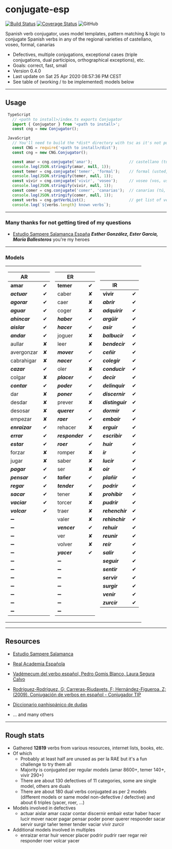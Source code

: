 # conjugate-esp

[![Build Status](https://travis-ci.org/jirimracek/conjugate-esp.svg?branch=master)](https://travis-ci.org/jirimracek/conjugate-esp)
[![Coverage Status](https://coveralls.io/repos/github/jirimracek/conjugate-esp/badge.svg?branch=master)](https://coveralls.io/github/jirimracek/conjugate-esp?branch=master)
![GitHub](https://img.shields.io/github/license/jirimracek/conjugate-esp)

Spanish verb conjugator, uses model templates, pattern matching & logic to conjugate Spanish verbs in any of the regional varieties of castellano, voseo, formal, canarias

- Defectives, multiple conjugations, exceptional cases (triple conjugations, dual participios, orthographical exceptions), etc.
- Goals: correct, fast, small
- Version 0.4.0
- Last update on Sat 25 Apr 2020 08:57:36 PM CEST
- See table of (working / to be implemented) models below

____

## Usage

```typescript
 TypeScript
   // <path to install>/index.ts exports Conjugator
   import { Conjugator } from '<path to install>';
   const cng = new Conjugator();
```

```javascript
 JavaScript
   // You'll need to build the *dist* directory with tsc as it's not pushed to the repository
   const CNG = require('<path to install>/dist');
   const cng = new CNG.Conjugator();
```

```javascript
   const amar = cng.conjugate('amar');                // castellano (tú, vosotros), default region
   console.log(JSON.stringify(amar, null, 1));
   const temer = cng.conjugate('temer', 'formal');    // formal (usted, ustedes)
   console.log(JSON.stringify(temer, null, 1));
   const vivir = cng.conjugate('vivir', 'voseo');     // voseo (vos, ustedes)
   console.log(JSON.stringify(vivir, null, 1));
   const comer = cng.conjugate('comer', 'canarias');  // canarias (tú, ustedes)
   console.log(JSON.stringify(comer, null, 1));
   const verbs = cng.getVerbList();                   // get list of verbs (string[])
   console.log(`${verbs.length} known verbs`);
```

____

### Many thanks for not getting tired of my questions

- [Estudio Sampere Salamanca España](http://www.sampere.com/learn-spanish/spanish-courses-salamanca.html "Sampere Salamanca") ***Esther González, Ester García, María Ballesteros*** you're my heroes

____

### Models

<table>
<tr><td>

| AR            | |
|---------------|:-----------:|
| **amar** | &#x2714; |
| ***actuar*** | &#x2714; |
| ***agorar*** | &#x2714; |
| ***aguar*** | &#x2714; |
| ***ahincar*** | &#x2714; |
| ***aislar*** | &#x2714; |
| ***andar*** | &#x2714; |
| aullar | &#x2718; |
| avergonzar | &#x2718; |
| cabrahigar | &#x2718; |
| ***cazar*** | &#x2714; |
| colgar | &#x2718; |
| ***contar*** | &#x2714; |
| dar | &#x2718; |
| desdar | &#x2718; |
| desosar | &#x2718; |
| empezar | &#x2718; |
| ***enraizar*** | &#x2714; |
| ***errar*** | &#x2714; |
| ***estar*** | &#x2714; |
| forzar | &#x2718; |
| jugar | &#x2718; |
| ***pagar*** | &#x2714; |
| ***pensar*** | &#x2714; |
| ***regar*** | &#x2714; |
| ***sacar*** | &#x2714; |
| ***vaciar*** | &#x2714; |
| ***volcar*** | &#x2714; |
|&#x2796;||
|&#x2796;||
|&#x2796;||
|&#x2796;||
|&#x2796;||
|&#x2796;||
|&#x2796;||
|&#x2796;||
|&#x2796;||
|&#x2796;||
|&#x2796;||
|&#x2796;||
</td><td>

| ER            | |
|---------------|:-----------:|
| **temer** | &#x2714; |
| caber | &#x2718; |
| caer | &#x2718; |
| coger | &#x2718; |
| ***haber*** | &#x2714; |
| ***hacer*** | &#x2714; |
| joguer | &#x2718; |
| leer | &#x2718; |
| ***mover*** | &#x2714; |
| ***nacer*** | &#x2714; |
| oler | &#x2718; |
| ***placer*** | &#x2714; |
| ***poder*** | &#x2714; |
| ***poner*** | &#x2714; |
| prever | &#x2718; |
| ***querer*** | &#x2714; |
| ***raer*** | &#x2714; |
| rehacer | &#x2718; |
| ***responder*** | &#x2714; |
| ***roer*** | &#x2714; |
| romper | &#x2718; |
| saber | &#x2718; |
| ser | &#x2718; |
| ***tañer*** | &#x2714; |
| ***tender*** | &#x2714; |
| tener | &#x2718; |
| torcer | &#x2718; |
| traer | &#x2718; |
| valer | &#x2718; |
| ***vencer*** | &#x2714; |
| ver | &#x2718; |
| volver | &#x2718; |
| ***yacer*** | &#x2714; |
|&#x2796;||
|&#x2796;||
|&#x2796;||
|&#x2796;||
|&#x2796;||
|&#x2796;||
|&#x2796;||
</td><td>

| IR            | |
|---------------|:-----------:|
| **vivir** | &#x2714; |
| ***abrir*** | &#x2714; |
| ***adquirir*** | &#x2714; |
| ***argüir*** | &#x2714; |
| ***asir*** | &#x2714; |
| ***balbucir*** | &#x2714; |
| ***bendecir*** | &#x2714; |
| ***ceñir*** | &#x2714; |
| ***colegir*** | &#x2714; |
| ***conducir*** | &#x2714; |
| ***decir*** | &#x2714; |
| ***delinquir*** | &#x2714; |
| ***discernir*** | &#x2714; |
| ***distinguir*** | &#x2714; |
| ***dormir*** | &#x2714; |
| ***embaír*** | &#x2714; |
| ***erguir*** | &#x2714; |
| ***escribir*** | &#x2714; |
| ***huir*** | &#x2714; |
| ***ir*** | &#x2714; |
| ***lucir*** | &#x2714; |
| ***oír*** | &#x2714; |
| ***plañir*** | &#x2714; |
| ***podrir*** | &#x2714; |
| ***prohibir*** | &#x2714; |
| ***pudrir*** | &#x2714; |
| ***rehenchir*** | &#x2714; |
| ***rehinchir*** | &#x2714; |
| ***rehuir*** | &#x2714; |
| ***reunir*** | &#x2714; |
| ***reír*** | &#x2714; |
| ***salir*** | &#x2714; |
| ***seguir*** | &#x2714; |
| ***sentir*** | &#x2714; |
| ***servir*** | &#x2714; |
| ***surgir*** | &#x2714; |
| ***venir*** | &#x2714; |
| ***zurcir*** | &#x2714; |
</td></tr> </table>

____

## Resources

- [Estudio Sampere Salamanca](http://www.sampere.com/learn-spanish/spanish-courses-salamanca.html "Sampere Salamanca")

- [Real Academia Española](https://www.rae.es "RAE")

- [Vadémecum del verbo español, Pedro Gomis Blanco, Laura Segura Calvo](https://www.amazon.es/Vad%C3%A9mecum-verbo-espa%C3%B1ol-Pedro-Blanco/dp/8497783875 "Amazon.es")

- [Rodríguez-Rodríguez, G; Carreras-Riudavets, F; Hernández-Figueroa, Z; (2009). Conjugación de verbos en español - Conjugador TIP](https://tulengua.es "Conjugador TIP")

- [Diccionario panhispánico de dudas](https://www.casadellibro.com/libro-diccionario-panhispanico-de-dudas-2-ed/9788429406238/1051481 "Casa del libro" )

- ... and many others

____

## Rough stats

- Gathered **12819** verbs from various resources, internet lists, books, etc.
- Of which
  - Probably at least half are unused as per la RAE but it's a fun challenge to try them all
  - Majority is conjugated per regular models (amar 8600+, temer 140+, vivir 290+)
  - There are about 130 defectives of 11 categories, some are single model, others are duals
  - There are about 180 dual verbs conjugated as per 2 models (different models or same model non-defective / defective) and about 6 triples (yacer, roer, ...)
- Models involved in defectives
  - actuar aislar amar cazar contar discernir embaír estar haber hacer lucir mover nacer pagar pensar poder poner querer responder sacar servir surgir tañer temer tender vaciar vivir zurcir
- Additional models involved in multiples
  - enraizar errar huir vencer placer podrir pudrir raer regar reír responder roer volcar yacer
